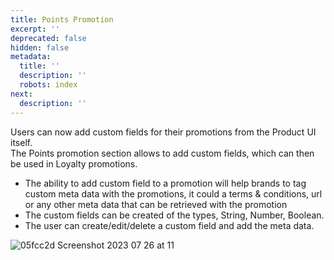 ```yaml
---
title: Points Promotion
excerpt: ''
deprecated: false
hidden: false
metadata:
  title: ''
  description: ''
  robots: index
next:
  description: ''
---
```

Users can now add custom fields for their promotions from the Product UI itself.\
The Points promotion section allows to add custom fields, which can then be used in Loyalty promotions. 

* The ability to add custom field to a promotion will help brands to tag custom meta data with the promotions, it could a terms & conditions, url or any other meta data that can be retrieved with the promotion
* The custom fields can be created  of the types, String, Number, Boolean.
* The user can create/edit/delete a custom field and add the meta data.

![05fcc2d Screenshot 2023 07 26 at 11](https://files.readme.io/05fcc2d-Screenshot_2023-07-26_at_11.22.16_AM.png)
